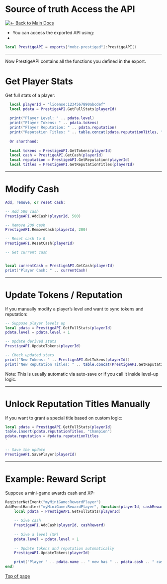# Source of truth Access the API


[![← Back to Main Docs](https://img.shields.io/badge/←_Back_to_Main_Docs-9c2590?style=for-the-badge&logo=mobz%20development)](../README.md#PrestigeAPI-Advanced-Usage)


* You can access the exported API using:
* 
```lua
local PrestigeAPI = exports["mobz-prestiged"]:PrestigeAPI()
```

---

Now PrestigeAPI contains all the functions you defined in the export.

# Get Player Stats

Get full stats of a player:

```lua
  local playerId = "license:1234567890abcdef"
  local pdata = PrestigeAPI.GetFullStats(playerId)
  
  print("Player Level: " .. pdata.level)
  print("Player Tokens: " .. pdata.tokens)
  print("Player Reputation: " .. pdata.reputation)
  print("Reputation Titles: " .. table.concat(pdata.reputationTitles, ", "))
  
  Or shorthand:
  
  local tokens = PrestigeAPI.GetTokens(playerId)
  local cash = PrestigeAPI.GetCash(playerId)
  local reputation = PrestigeAPI.GetReputation(playerId)
  local titles = PrestigeAPI.GetReputationTitles(playerId)
```

---

# Modify Cash
```lua
Add, remove, or reset cash:

-- Add 500 cash
PrestigeAPI.AddCash(playerId, 500)

-- Remove 200 cash
PrestigeAPI.RemoveCash(playerId, 200)

-- Reset cash to 0
PrestigeAPI.ResetCash(playerId)

-- Get current cash


local currentCash = PrestigeAPI.GetCash(playerId)
print("Player Cash: " .. currentCash)
```

---

# Update Tokens / Reputation

If you manually modify a player’s level and want to sync tokens and reputation:

```lua
-- Suppose player levels up
local pdata = PrestigeAPI.GetFullStats(playerId)
pdata.level = pdata.level + 1

-- Update derived stats
PrestigeAPI.UpdateTokens(playerId)

-- Check updated stats
print("New Tokens: " .. PrestigeAPI.GetTokens(playerId))
print("New Reputation Titles: " .. table.concat(PrestigeAPI.GetReputationTitles(playerId), ", "))
```

Note: This is usually automatic via auto-save or if you call it inside level-up logic.

---

# Unlock Reputation Titles Manually

If you want to grant a special title based on custom logic:

```lua
local pdata = PrestigeAPI.GetFullStats(playerId)
table.insert(pdata.reputationTitles, "Champion")
pdata.reputation = #pdata.reputationTitles
`

-- Save the update
PrestigeAPI.SavePlayer(playerId)
```

---

# Example: Reward Script
Suppose a mini-game awards cash and XP:

```lua
RegisterNetEvent("myMiniGame:RewardPlayer")
AddEventHandler("myMiniGame:RewardPlayer", function(playerId, cashReward)
    local pdata = PrestigeAPI.GetFullStats(playerId)
    
    -- Give cash
    PrestigeAPI.AddCash(playerId, cashReward)
    
    -- Give a level (XP)
    pdata.level = pdata.level + 1
    
    -- Update tokens and reputation automatically
    PrestigeAPI.UpdateTokens(playerId)

    print("Player " .. pdata.name .. " now has " .. pdata.cash .. " cash and " .. pdata.tokens .. " tokens.")
end)
```

[Top of page](#Source-of-truth-Access-the-API)

